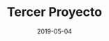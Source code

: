 ---
type: "project"
path: "/projects/project-3"
date: "2019-05-04"
title: "Tercer Proyecto"
featuredImage: "../../images/projects/landing-page-website.png"
---
